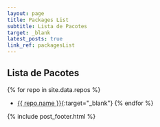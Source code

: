 ```yaml
---
layout: page
title: Packages List
subtitle: Lista de Pacotes
target: _blank
latest_posts: true
link_ref: packagesList
---
```


## Lista de Pacotes

{% for repo in site.data.repos %}
* [{{ repo.name }}]({{repo.url}}){:target="_blank"}
{% endfor %}

{% include post_footer.html %}

